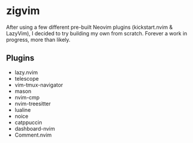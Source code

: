 # zigvim

After using a few different pre-built Neovim plugins (kickstart.nvim & LazyVim), I decided to try building my own from scratch. Forever a work in progress, more than likely.


## Plugins
- lazy.nvim
- telescope
- vim-tmux-navigator
- mason
- nvim-cmp
- nvim-treesitter
- lualine
- noice
- catppuccin
- dashboard-nvim
- Comment.nvim
